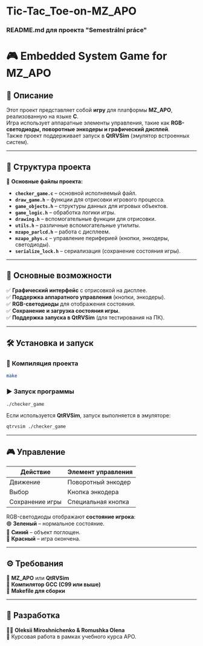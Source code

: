 # Tic-Tac_Toe-on-MZ_APO
### **README.md для проекта "Semestrální práce"**  

# 🎮 Embedded System Game for MZ_APO  

## 📌 Описание  
Этот проект представляет собой **игру** для платформы **MZ_APO**, реализованную на языке **C**.  
Игра использует аппаратные элементы управления, такие как **RGB-светодиоды, поворотные энкодеры и графический дисплей**.  
Также проект поддерживает запуск в **QtRVSim** (эмулятор встроенных систем).  

---

## 📂 Структура проекта  

📁 **Основные файлы проекта:**  
- **`checker_game.c`** – основной исполняемый файл.  
- **`draw_game.h`** – функции для отрисовки игрового процесса.  
- **`game_objects.h`** – структуры данных для игровых объектов.  
- **`game_logic.h`** – обработка логики игры.  
- **`drawing.h`** – вспомогательные функции для отрисовки.  
- **`utils.h`** – различные вспомогательные утилиты.  
- **`mzapo_parlcd.h`** – работа с дисплеем.  
- **`mzapo_phys.c`** – управление периферией (кнопки, энкодеры, светодиоды).  
- **`serialize_lock.h`** – сериализация (сохранение состояния игры).  

---

## 🎯 Основные возможности  
✅ **Графический интерфейс** с отрисовкой на дисплее.  
✅ **Поддержка аппаратного управления** (кнопки, энкодеры).  
✅ **RGB-светодиоды** для отображения состояния.  
✅ **Сохранение и загрузка состояния игры**.  
✅ **Поддержка запуска в QtRVSim** (для тестирования на ПК).  

---

## 🛠 Установка и запуск  

### 🔧 **Компиляция проекта**  
```sh
make
```

### ▶ **Запуск программы**  
```sh
./checker_game
```

Если используется **QtRVSim**, запуск выполняется в эмуляторе:  
```sh
qtrvsim ./checker_game
```

---

## 🎮 Управление  
| Действие  | Элемент управления |
|-----------|--------------------|
| Движение  | Поворотный энкодер |
| Выбор     | Кнопка энкодера |
| Сохранение игры | Специальная кнопка |

RGB-светодиоды отображают **состояние игрока**:  
🟢 **Зеленый** – нормальное состояние.  
🔵 **Синий** – объект поглощен.  
🔴 **Красный** – игра окончена.  

---

## ⚙️ Требования  
📌 **MZ_APO** или **QtRVSim**  
📌 **Компилятор GCC (C99 или выше)**  
📌 **Makefile для сборки**  

---

## 🚀 Разработка  
👨‍💻 **Oleksii Miroshnichenko & Romushka Olena**  
📅 Курсовая работа в рамках учебного курса APO.  
```
